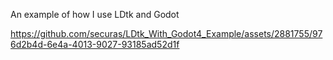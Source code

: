 An example of how I use LDtk and Godot


https://github.com/securas/LDtk_With_Godot4_Example/assets/2881755/976d2b4d-6e4a-4013-9027-93185ad52d1f

